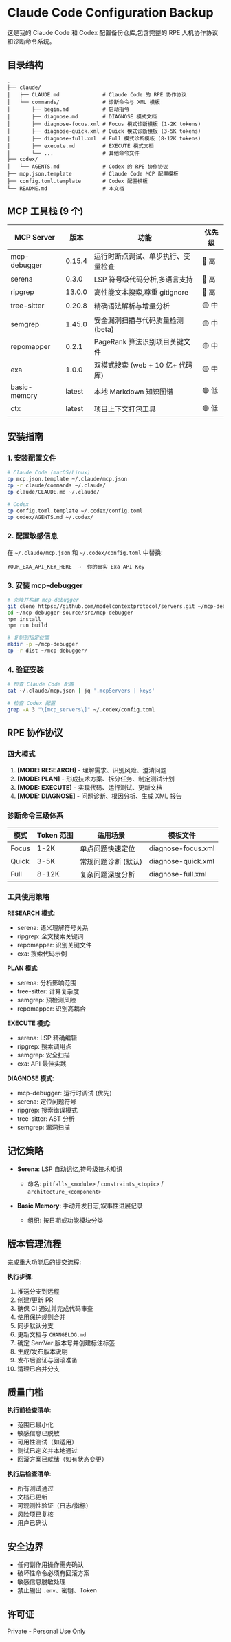 # Claude Code Configuration Backup

这是我的 Claude Code 和 Codex 配置备份仓库,包含完整的 RPE 人机协作协议和诊断命令系统。

## 目录结构

```
.
├── claude/
│   ├── CLAUDE.md              # Claude Code 的 RPE 协作协议
│   └── commands/              # 诊断命令与 XML 模板
│       ├── begin.md           # 启动指令
│       ├── diagnose.md        # DIAGNOSE 模式文档
│       ├── diagnose-focus.xml # Focus 模式诊断模板 (1-2K tokens)
│       ├── diagnose-quick.xml # Quick 模式诊断模板 (3-5K tokens)
│       ├── diagnose-full.xml  # Full 模式诊断模板 (8-12K tokens)
│       ├── execute.md         # EXECUTE 模式文档
│       └── ...                # 其他命令文件
├── codex/
│   └── AGENTS.md              # Codex 的 RPE 协作协议
├── mcp.json.template          # Claude Code MCP 配置模板
├── config.toml.template       # Codex 配置模板
└── README.md                  # 本文档

```

## MCP 工具栈 (9 个)

| MCP Server | 版本 | 功能 | 优先级 |
|-----------|------|------|--------|
| mcp-debugger | 0.15.4 | 运行时断点调试、单步执行、变量检查 | 🔴 高 |
| serena | 0.3.0 | LSP 符号级代码分析,多语言支持 | 🔴 高 |
| ripgrep | 13.0.0 | 高性能文本搜索,尊重 gitignore | 🔴 高 |
| tree-sitter | 0.20.8 | 精确语法解析与增量分析 | 🟡 中 |
| semgrep | 1.45.0 | 安全漏洞扫描与代码质量检测 (beta) | 🟡 中 |
| repomapper | 0.2.1 | PageRank 算法识别项目关键文件 | 🟡 中 |
| exa | 1.0.0 | 双模式搜索 (web + 10 亿+ 代码库) | 🟡 中 |
| basic-memory | latest | 本地 Markdown 知识图谱 | 🟢 低 |
| ctx | latest | 项目上下文打包工具 | 🟢 低 |

## 安装指南

### 1. 安装配置文件

```bash
# Claude Code (macOS/Linux)
cp mcp.json.template ~/.claude/mcp.json
cp -r claude/commands ~/.claude/
cp claude/CLAUDE.md ~/.claude/

# Codex
cp config.toml.template ~/.codex/config.toml
cp codex/AGENTS.md ~/.codex/
```

### 2. 配置敏感信息

在 `~/.claude/mcp.json` 和 `~/.codex/config.toml` 中替换:
```
YOUR_EXA_API_KEY_HERE  →  你的真实 Exa API Key
```

### 3. 安装 mcp-debugger

```bash
# 克隆并构建 mcp-debugger
git clone https://github.com/modelcontextprotocol/servers.git ~/mcp-debugger-source
cd ~/mcp-debugger-source/src/mcp-debugger
npm install
npm run build

# 复制到指定位置
mkdir -p ~/mcp-debugger
cp -r dist ~/mcp-debugger/
```

### 4. 验证安装

```bash
# 检查 Claude Code 配置
cat ~/.claude/mcp.json | jq '.mcpServers | keys'

# 检查 Codex 配置
grep -A 3 "\[mcp_servers\]" ~/.codex/config.toml
```

## RPE 协作协议

### 四大模式

1. **[MODE: RESEARCH]** - 理解需求、识别风险、澄清问题
2. **[MODE: PLAN]** - 形成技术方案、拆分任务、制定测试计划
3. **[MODE: EXECUTE]** - 实现代码、运行测试、更新文档
4. **[MODE: DIAGNOSE]** - 问题诊断、根因分析、生成 XML 报告

### 诊断命令三级体系

| 模式 | Token 范围 | 适用场景 | 模板文件 |
|-----|-----------|---------|---------|
| Focus | 1-2K | 单点问题快速定位 | diagnose-focus.xml |
| Quick | 3-5K | 常规问题诊断 (默认) | diagnose-quick.xml |
| Full | 8-12K | 复杂问题深度分析 | diagnose-full.xml |

### 工具使用策略

**RESEARCH 模式**:
- serena: 语义理解符号关系
- ripgrep: 全文搜索关键词
- repomapper: 识别关键文件
- exa: 搜索代码示例

**PLAN 模式**:
- serena: 分析影响范围
- tree-sitter: 计算复杂度
- semgrep: 预检测风险
- repomapper: 识别高耦合

**EXECUTE 模式**:
- serena: LSP 精确编辑
- ripgrep: 搜索调用点
- semgrep: 安全扫描
- exa: API 最佳实践

**DIAGNOSE 模式**:
- mcp-debugger: 运行时调试 (优先)
- serena: 定位问题符号
- ripgrep: 搜索错误模式
- tree-sitter: AST 分析
- semgrep: 漏洞扫描

## 记忆策略

- **Serena**: LSP 自动记忆,符号级技术知识
  - 命名: `pitfalls_<module>` / `constraints_<topic>` / `architecture_<component>`

- **Basic Memory**: 手动开发日志,叙事性进展记录
  - 组织: 按日期或功能模块分类

## 版本管理流程

完成重大功能后的提交流程:

**执行步骤**:
1. 推送分支到远程
2. 创建/更新 PR
3. 确保 CI 通过并完成代码审查
4. 使用保护规则合并
5. 同步默认分支
6. 更新文档与 `CHANGELOG.md`
7. 确定 SemVer 版本号并创建标注标签
8. 生成/发布版本说明
9. 发布后验证与回滚准备
10. 清理已合并分支

## 质量门槛

**执行前检查清单**:
- 范围已最小化
- 敏感信息已脱敏
- 可用性测试（如适用）
- 测试已定义并本地通过
- 回滚方案已就绪（如有状态变更）

**执行后检查清单**:
- 所有测试通过
- 文档已更新
- 可观测性验证（日志/指标）
- 风险项已复核
- 用户已确认

## 安全边界

- 任何副作用操作需先确认
- 破坏性命令必须有回滚方案
- 敏感信息脱敏处理
- 禁止输出 `.env`、密钥、Token

## 许可证

Private - Personal Use Only
